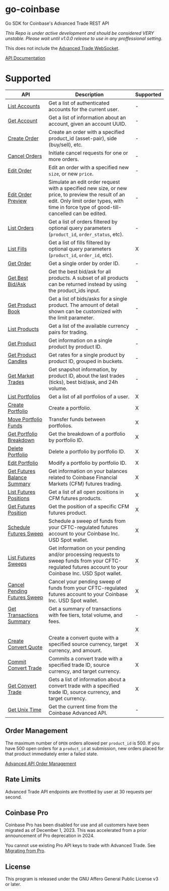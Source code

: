 # go-coinbase
Go SDK for Coinbase's Advanced Trade REST API 

*This Repo is under active development and should be considered VERY unstable. Please wait until v1.0.0 release to use in any proffessional setting.*

This does not include the [Advanced Trade WebSocket](https://docs.cloud.coinbase.com/advanced-trade-api/docs/ws-overview).

[API Documentation](https://docs.cloud.coinbase.com/advanced-trade-api/docs/rest-api-overview)

# Supported

| API | Description | Supported |
| --- | ----------- | --------- |
| [List Accounts](https://docs.cloud.coinbase.com/advanced-trade-api/reference/retailbrokerageapi_getaccounts) | Get a list of authenticated accounts for the current user. | - |
| [Get Account](https://docs.cloud.coinbase.com/advanced-trade-api/reference/retailbrokerageapi_getaccount) |Get a list of information about an account, given an account UUID. | - |
| [Create Order](https://docs.cloud.coinbase.com/advanced-trade-api/reference/retailbrokerageapi_postorder) | Create an order with a specified product_id (asset-pair), side (buy/sell), etc. | - |
| [Cancel Orders](https://docs.cloud.coinbase.com/advanced-trade-api/reference/retailbrokerageapi_cancelorders) | Initiate cancel requests for one or more orders. | - |
| [Edit Order](https://docs.cloud.coinbase.com/advanced-trade-api/reference/retailbrokerageapi_editorder) | Edit an order with a specified new `size`, or new `price`. | - |
| [Edit Order Preview](https://docs.cloud.coinbase.com/advanced-trade-api/reference/retailbrokerageapi_previeweditorder) | Simulate an edit order request with a specified new size, or new price, to preview the result of an edit. Only limit order types, with time in force type of good-till-cancelled can be edited. | - |
| [List Orders](https://docs.cloud.coinbase.com/advanced-trade-api/reference/retailbrokerageapi_gethistoricalorders) | Get a list of orders filtered by optional query parameters (`product_id`, `order_status`, etc). | - |
| [List Fills](https://docs.cloud.coinbase.com/advanced-trade-api/reference/retailbrokerageapi_getfills) | Get a list of fills filtered by optional query parameters (`product_id`, `order_id`, etc). | X |
| [Get Order](https://docs.cloud.coinbase.com/advanced-trade-api/reference/retailbrokerageapi_gethistoricalorder) | Get a single order by order ID. | - |
| [Get Best Bid/Ask](https://docs.cloud.coinbase.com/advanced-trade-api/reference/retailbrokerageapi_getbestbidask) | Get the best bid/ask for all products. A subset of all products can be returned instead by using the product_ids input. | - |
| [Get Product Book](https://docs.cloud.coinbase.com/advanced-trade-api/reference/retailbrokerageapi_getbestbidask) | Get a list of bids/asks for a single product. The amount of detail shown can be customized with the limit parameter. | - |
| [List Products](https://docs.cloud.coinbase.com/advanced-trade-api/reference/retailbrokerageapi_getproducts) | Get a list of the available currency pairs for trading. | - |
| [Get Product](https://docs.cloud.coinbase.com/advanced-trade-api/reference/retailbrokerageapi_getproduct) | Get information on a single product by product ID. | - |
| [Get Product Candles](https://docs.cloud.coinbase.com/advanced-trade-api/reference/retailbrokerageapi_getcandles) | Get rates for a single product by product ID, grouped in buckets. | - |
| [Get Market Trades](https://docs.cloud.coinbase.com/advanced-trade-api/reference/retailbrokerageapi_getmarkettrades) | Get snapshot information, by product ID, about the last trades (ticks), best bid/ask, and 24h volume. | - |
| [List Portfolios](https://docs.cloud.coinbase.com/advanced-trade-api/reference/retailbrokerageapi_getportfolios) | Get a list of all portfolios of a user. | X |
| [Create Portfolio](https://docs.cloud.coinbase.com/advanced-trade-api/reference/retailbrokerageapi_createportfolio) | Create a portfolio. | X |
| [Move Portfolio Funds](https://docs.cloud.coinbase.com/advanced-trade-api/reference/retailbrokerageapi_moveportfoliofunds) | Transfer funds between portfolios. | X |
| [Get Portfolio Breakdown](https://docs.cloud.coinbase.com/advanced-trade-api/reference/retailbrokerageapi_getportfoliobreakdown) | Get the breakdown of a portfolio by portfolio ID. | X |
| [Delete Portfolio](https://docs.cloud.coinbase.com/advanced-trade-api/reference/retailbrokerageapi_deleteportfolio) | Delete a portfolio by portfolio ID. | X |
| [Edit Portfolio](https://docs.cloud.coinbase.com/advanced-trade-api/reference/retailbrokerageapi_editportfolio) | Modify a portfolio by portfolio ID. | X |
| [Get Futures Balance Summary](https://docs.cloud.coinbase.com/advanced-trade-api/reference/retailbrokerageapi_getfcmbalancesummary) | Get information on your balances related to Coinbase Financial Markets (CFM) futures trading. | X |
| [List Futures Positions](https://docs.cloud.coinbase.com/advanced-trade-api/reference/retailbrokerageapi_getfcmpositions) | Get a list of all open positions in CFM futures products. | X |
| [Get Futures Position](https://docs.cloud.coinbase.com/advanced-trade-api/reference/retailbrokerageapi_getfcmposition) | Get the position of a specific CFM futures product. | X |
| [Schedule Futures Sweep](https://docs.cloud.coinbase.com/advanced-trade-api/reference/retailbrokerageapi_schedulefcmsweep) | Schedule a sweep of funds from your CFTC-regulated futures account to your Coinbase Inc. USD Spot wallet. | X |
| [List Futures Sweeps](https://docs.cloud.coinbase.com/advanced-trade-api/reference/retailbrokerageapi_getfcmsweeps) | Get information on your pending and/or processing requests to sweep funds from your CFTC-regulated futures account to your Coinbase Inc. USD Spot wallet. | X |
| [Cancel Pending Futures Sweep](https://docs.cloud.coinbase.com/advanced-trade-api/reference/retailbrokerageapi_cancelfcmsweep) | Cancel your pending sweep of funds from your CFTC-regulated futures account to your Coinbase Inc. USD Spot wallet. | X |
| [Get Transactions Summary](https://docs.cloud.coinbase.com/advanced-trade-api/reference/retailbrokerageapi_gettransactionsummary) | Get a summary of transactions with fee tiers, total volume, and fees. | - |
| []() |  | X |
| [Create Convert Quote](https://docs.cloud.coinbase.com/advanced-trade-api/reference/retailbrokerageapi_createconvertquote) | Create a convert quote with a specified source currency, target currency, and amount. | X |
| [Commit Convert Trade](https://docs.cloud.coinbase.com/advanced-trade-api/reference/retailbrokerageapi_commitconverttrade) | Commits a convert trade with a specified trade ID, source currency, and target currency. | X |
| [Get Convert Trade](https://docs.cloud.coinbase.com/advanced-trade-api/reference/retailbrokerageapi_getconverttrade) | Gets a list of information about a convert trade with a specified trade ID, source currency, and target currency. | X |
| [Get Unix Time](https://docs.cloud.coinbase.com/advanced-trade-api/reference/retailbrokerageapi_getunixtime) | Get the current time from the Coinbase Advanced API. | - |

## Order Management

The maximum number of `OPEN` orders allowed per `product_id` is 500. If you have 500 open orders for a `product_id` at submission, new orders placed for that product immediately enter a failed state.

[Advanced API Order Management](https://docs.cloud.coinbase.com/advanced-trade-api/docs/rest-api-orders)

## Rate Limits

Advanced Trade API endpoints are throttled by user at 30 requests per second.

## Coinbase Pro

Coinbase Pro has been disabled for use and all customers have been migrated as of December 1, 2023. This was accelerated from a prior announcement of Pro deprecation in 2024.

You cannot use existing Pro API keys to trade with Advanced Trade. See [Migrating from Pro](https://docs.cloud.coinbase.com/advanced-trade-api/docs/migration).

## License

This program is released under the GNU Affero General Public License v3 or later.
